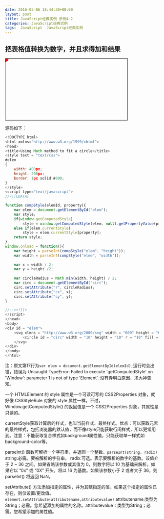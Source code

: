 ```yaml
---
date: 2016-05-06 18:44:30+00:00
layout: post
title: JavaScript经典实例 示例4-2
categories: JavaScript经典实例
tags:  JavaScript  JavaScript经典实例
---
```


把表格值转换为数字，并且求得加和结果
----------------

<!DOCTYPE html>
<html xmlns="http://www.w3.org/1999/xhtml">
<head>
<title>Using Math method to fit a circle</title>
<style text = "text/css">
#elem
{
    width: 400px;
    height: 200px;
    border: 1px solid #000;
}
</style>
<script type="text/javascript">
//<![CDATA[

function compStyle(elemId, property){
    var elem = document.getElementById("elem");
    var style;
    if(window.getComputedStyle)
        style = window.getComputedStyle(elem, null).getPropertyValue(property);
    else if(elem.currentStyle)
        style = elem.currentStyle[property];
    return style;
}
window.onload = function(){
    var height = parseInt(compStyle("elem", "height"));
    var width = parseInt(compStyle("elme", "width"));
    
    var x = width / 2;
    var y = height /2;
    
    var circleRadius = Math.min(width, height) / 2;
    var circ = document.getElementById("circ");
    circ.setAttribute("r", circleRadius);
    circ.setAttribute("cx", x);
    circ.setAttribute("cy", y);
}

//--><!]]>
</script>
</head>
<body>
<div id = "elem">
    <svg xlmns = "http://www.w3.org/2000/svg" width = "600" height = "600">
        <circle id = "circ" width = "10" height = "10" r = "10" fill = "red" />
    </svg>
</div>
</body>
</html>

源码如下：

``` javascript
<!DOCTYPE html>
<html xmlns="http://www.w3.org/1999/xhtml">
<head>
<title>Using Math method to fit a circle</title>
<style text = "text/css">
#elem
{
    width: 400px;
    height: 200px;
    border: 1px solid #000;
}
</style>
<script type="text/javascript">
//<![CDATA[

function compStyle(elemId, property){
    var elem = document.getElementById("elem");
    var style;
    if(window.getComputedStyle)
        style = window.getComputedStyle(elem, null).getPropertyValue(property);
    else if(elem.currentStyle)
        style = elem.currentStyle[property];
    return style;
}
window.onload = function(){
    var height = parseInt(compStyle("elem", "height"));
    var width = parseInt(compStyle("elme", "width"));
    
    var x = width / 2;
    var y = height /2;
    
    var circleRadius = Math.min(width, height) / 2;
    var circ = document.getElementById("circ");
    circ.setAttribute("r", circleRadius);
    circ.setAttribute("cx", x);
    circ.setAttribute("cy", y);
}

//--><!]]>
</script>
</head>
<body>
<div id = "elem">
    <svg xlmns = "http://www.w3.org/2000/svg" width = "600" height = "600">
        <circle id = "circ" width = "10" height = "10" r = "10" fill = "red" />
    </svg>
</div>
</body>
</html>
``` 

注：原文第17行为`var elem = document.getElementById(elemId);`运行时会出错，错误为·Uncaught TypeError: Failed to execute 'getComputedStyle' on 'Window': parameter 1 is not of type 'Element'.·没有弄明白原因，求大神告知。

一个 HTMLElement 的 style 属性是一个可读可写的 CSS2Properties 对象，就好像 CSSStyleRule 对象的 style 属性一样。不过，Window.getComputedStyle() 的返回值是一个 CSS2Properties 对象，其属性是只读的。

currentStyle获取计算后的样式，也叫当前样式、最终样式。优点：可以获取元素的最终样式，包括浏览器的默认值，而不像style只能获取行间样式，所以更常用到。注意：不能获取复合样式如background属性值，只能获取单一样式如background-color等。

parseInt() 函数可解析一个字符串，并返回一个整数。`parseInt(string, radix)`  string:必需。要被解析的字符串。
radix:可选。表示要解析的数字的基数。该值介于 2 ~ 36 之间。如果省略该参数或其值为 0，则数字将以 10 为基础来解析。如果它以 “0x” 或 “0X” 开头，将以 16 为基数。如果该参数小于 2 或者大于 36，则 parseInt() 将返回 NaN。

setAttribute() 方法添加指定的属性，并为其赋指定的值。如果这个指定的属性已存在，则仅设置/更改值。`element.setAttribute(attributename,attributevalue)`  attributename:类型为String；必需。您希望添加的属性的名称。attributevalue：类型为String；必需。您希望添加的属性值。